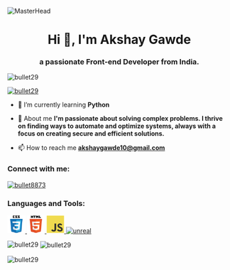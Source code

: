 ![MasterHead](https://exploringbits.com/wp-content/uploads/2022/01/discord-banner-2.gif)
<h1 align="center">Hi 👋, I'm Akshay Gawde</h1>
<h3 align="center">a passionate Front-end Developer from India.</h3>

<p align="left"> <img src="https://komarev.com/ghpvc/?username=bullet29&label=Profile%20views&color=0e75b6&style=flat" alt="bullet29" /> </p>

<p align="left"> <a href="https://github.com/ryo-ma/github-profile-trophy"><img src="https://github-profile-trophy.vercel.app/?username=bullet29" alt="bullet29" /></a> </p>

- 🌱 I’m currently learning **Python**

- 💬 About me **I'm passionate about solving complex problems. I thrive on finding ways to automate and optimize systems, always with a focus on creating secure and efficient solutions.**

- 📫 How to reach me **akshaygawde10@gmail.com**

<h3 align="left">Connect with me:</h3>
<p align="left">
<a href="https://discord.gg/bullet8873" target="blank"><img align="center" src="https://raw.githubusercontent.com/rahuldkjain/github-profile-readme-generator/master/src/images/icons/Social/discord.svg" alt="bullet8873" height="30" width="40" /></a>
</p>

<h3 align="left">Languages and Tools:</h3>
<p align="left"> <a href="https://www.w3schools.com/css/" target="_blank" rel="noreferrer"> <img src="https://raw.githubusercontent.com/devicons/devicon/master/icons/css3/css3-original-wordmark.svg" alt="css3" width="40" height="40"/> </a> <a href="https://www.w3.org/html/" target="_blank" rel="noreferrer"> <img src="https://raw.githubusercontent.com/devicons/devicon/master/icons/html5/html5-original-wordmark.svg" alt="html5" width="40" height="40"/> </a> <a href="https://developer.mozilla.org/en-US/docs/Web/JavaScript" target="_blank" rel="noreferrer"> <img src="https://raw.githubusercontent.com/devicons/devicon/master/icons/javascript/javascript-original.svg" alt="javascript" width="40" height="40"/> </a> <a href="https://unrealengine.com/" target="_blank" rel="noreferrer"> <img src="https://raw.githubusercontent.com/kenangundogan/fontisto/036b7eca71aab1bef8e6a0518f7329f13ed62f6b/icons/svg/brand/unreal-engine.svg" alt="unreal" width="40" height="40"/> </a> </p>

<p><img align="left" src="https://github-readme-stats.vercel.app/api/top-langs?username=bullet29&show_icons=true&locale=en&layout=compact" alt="bullet29" /></p>

<p>&nbsp;<img align="center" src="https://github-readme-stats.vercel.app/api?username=bullet29&show_icons=true&locale=en" alt="bullet29" /></p>

<p><img align="center" src="https://github-readme-streak-stats.herokuapp.com/?user=bullet29&" alt="bullet29" /></p>

